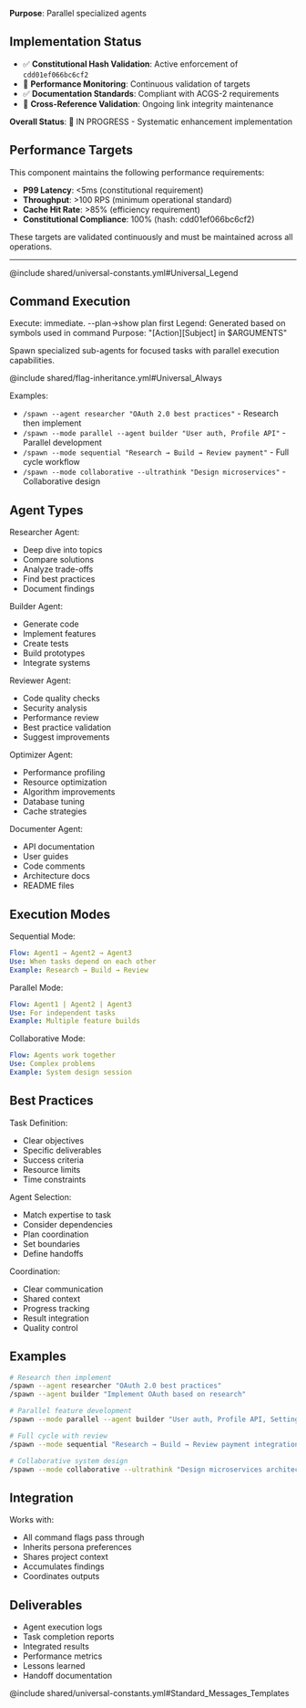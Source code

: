 <!-- Constitutional Hash: cdd01ef066bc6cf2 -->

**Purpose**: Parallel specialized agents



## Implementation Status

- ✅ **Constitutional Hash Validation**: Active enforcement of `cdd01ef066bc6cf2`
- 🔄 **Performance Monitoring**: Continuous validation of targets
- ✅ **Documentation Standards**: Compliant with ACGS-2 requirements
- 🔄 **Cross-Reference Validation**: Ongoing link integrity maintenance

**Overall Status**: 🔄 IN PROGRESS - Systematic enhancement implementation

## Performance Targets

This component maintains the following performance requirements:

- **P99 Latency**: <5ms (constitutional requirement)
- **Throughput**: >100 RPS (minimum operational standard)
- **Cache Hit Rate**: >85% (efficiency requirement)
- **Constitutional Compliance**: 100% (hash: cdd01ef066bc6cf2)

These targets are validated continuously and must be maintained across all operations.

---

@include shared/universal-constants.yml#Universal_Legend

## Command Execution
Execute: immediate. --plan→show plan first
Legend: Generated based on symbols used in command
Purpose: "[Action][Subject] in $ARGUMENTS"

Spawn specialized sub-agents for focused tasks with parallel execution capabilities.

@include shared/flag-inheritance.yml#Universal_Always

Examples:
- `/spawn --agent researcher "OAuth 2.0 best practices"` - Research then implement
- `/spawn --mode parallel --agent builder "User auth, Profile API"` - Parallel development
- `/spawn --mode sequential "Research → Build → Review payment"` - Full cycle workflow
- `/spawn --mode collaborative --ultrathink "Design microservices"` - Collaborative design

## Agent Types

Researcher Agent:
- Deep dive into topics
- Compare solutions
- Analyze trade-offs
- Find best practices
- Document findings

Builder Agent:
- Generate code
- Implement features
- Create tests
- Build prototypes
- Integrate systems

Reviewer Agent:
- Code quality checks
- Security analysis
- Performance review
- Best practice validation
- Suggest improvements

Optimizer Agent:
- Performance profiling
- Resource optimization
- Algorithm improvements
- Database tuning
- Cache strategies

Documenter Agent:
- API documentation
- User guides
- Code comments
- Architecture docs
- README files

## Execution Modes

Sequential Mode:
```yaml
Flow: Agent1 → Agent2 → Agent3
Use: When tasks depend on each other
Example: Research → Build → Review
```

Parallel Mode:
```yaml
Flow: Agent1 | Agent2 | Agent3
Use: For independent tasks
Example: Multiple feature builds
```

Collaborative Mode:
```yaml
Flow: Agents work together
Use: Complex problems
Example: System design session
```

## Best Practices

Task Definition:
- Clear objectives
- Specific deliverables
- Success criteria
- Resource limits
- Time constraints

Agent Selection:
- Match expertise to task
- Consider dependencies
- Plan coordination
- Set boundaries
- Define handoffs

Coordination:
- Clear communication
- Shared context
- Progress tracking
- Result integration
- Quality control

## Examples

```bash
# Research then implement
/spawn --agent researcher "OAuth 2.0 best practices"
/spawn --agent builder "Implement OAuth based on research"

# Parallel feature development
/spawn --mode parallel --agent builder "User auth, Profile API, Settings UI"

# Full cycle with review
/spawn --mode sequential "Research → Build → Review payment integration"

# Collaborative system design
/spawn --mode collaborative --ultrathink "Design microservices architecture"
```

## Integration

Works with:
- All command flags pass through
- Inherits persona preferences
- Shares project context
- Accumulates findings
- Coordinates outputs

## Deliverables

- Agent execution logs
- Task completion reports
- Integrated results
- Performance metrics
- Lessons learned
- Handoff documentation

@include shared/universal-constants.yml#Standard_Messages_Templates